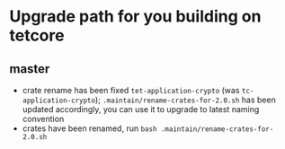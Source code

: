 # Upgrade path for you building on tetcore

## master
 - crate rename has been fixed `tet-application-crypto` (was `tc-application-crypto`);  `.maintain/rename-crates-for-2.0.sh` has been updated accordingly, you can use it to upgrade to latest naming convention
 - crates have been renamed, run `bash .maintain/rename-crates-for-2.0.sh`